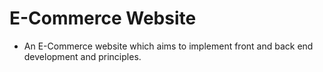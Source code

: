# E-Commerce Website
 - An E-Commerce website which aims to implement front and back end development and principles.
